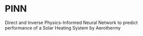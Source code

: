 # PINN
Direct and Inverse Physics-Informed Neural Network to predict performance of a Solar Heating System by Aerothermy 
